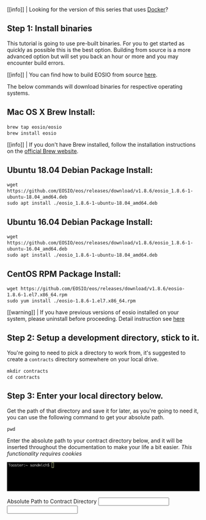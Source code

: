[[info]]
| Looking for the version of this series that uses [Docker](https://developers.eos.io/eosio-home/v1.7.0/docs/introduction)?

## Step 1: Install binaries
This tutorial is going to use pre-built binaries. For you to get started as quickly as possible this is the best option. Building from source is a more advanced option but will set you back an hour or more and you may encounter build errors.

[[info]]
| You can find how to build EOSIO from source [here](https://developers.eos.io/eosio-nodeos/docs/getting-the-code).

The below commands will download binaries for respective operating systems.

## Mac OS X Brew Install:
```shell
brew tap eosio/eosio
brew install eosio
```

[[info]]
| If you don't have Brew installed, follow the installation instructions on the <a href="https://brew.sh/" target="_blank">official Brew website</a>.

## Ubuntu 18.04 Debian Package Install:
```shell
wget https://github.com/EOSIO/eos/releases/download/v1.8.6/eosio_1.8.6-1-ubuntu-18.04_amd64.deb
sudo apt install ./eosio_1.8.6-1-ubuntu-18.04_amd64.deb
```
## Ubuntu 16.04 Debian Package Install:
```shell
wget https://github.com/EOSIO/eos/releases/download/v1.8.6/eosio_1.8.6-1-ubuntu-16.04_amd64.deb
sudo apt install ./eosio_1.8.6-1-ubuntu-18.04_amd64.deb
```
## CentOS RPM Package Install:
```shell
wget https://github.com/EOSIO/eos/releases/download/v1.8.6/eosio-1.8.6-1.el7.x86_64.rpm
sudo yum install ./eosio-1.8.6-1.el7.x86_64.rpm
```

[[warning]]
| If you have previous versions of eosio installed on your system, please uninstall before proceeding. Detail instruction see [here](https://github.com/EOSIO/eos/blob/master/README.md)

## Step 2: Setup a development directory, stick to it.
You're going to need to pick a directory to work from, it's suggested to create a `contracts` directory somewhere on your local drive. 
```shell
mkdir contracts
cd contracts
```

## Step 3: Enter your local directory below.
Get the path of that directory and save it for later, as you're going to need it, you can use the following command to get your absolute path.
```
pwd
```

Enter the absolute path to your contract directory below, and it will be inserted throughout the documentation to make your life a bit easier. _This functionality requires cookies_

![cli](../images/cli_2.2.2.gif)

<div class=\"eosio-helper-box\">
<form> <label>Absolute Path to Contract Directory</label> <input class=\"helper-cookie\" name=\"CONTRACTS_DIR\" type=\"text\" /> <input type=\"submit\" /><span></span></form>
</div>